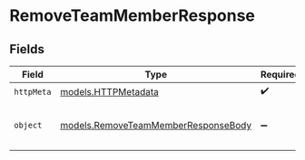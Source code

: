 # RemoveTeamMemberResponse


## Fields

| Field                                                                            | Type                                                                             | Required                                                                         | Description                                                                      |
| -------------------------------------------------------------------------------- | -------------------------------------------------------------------------------- | -------------------------------------------------------------------------------- | -------------------------------------------------------------------------------- |
| `httpMeta`                                                                       | [models.HTTPMetadata](../models/httpmetadata.md)                                 | :heavy_check_mark:                                                               | N/A                                                                              |
| `object`                                                                         | [models.RemoveTeamMemberResponseBody](../models/removeteammemberresponsebody.md) | :heavy_minus_sign:                                                               | Successfully removed a member of the team.                                       |
